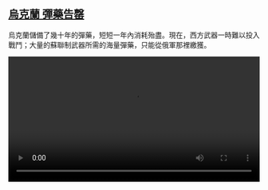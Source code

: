 <!--1680877026000-->
[烏克蘭 彈藥告罄](https://www.dw.com/zh/%E7%83%8F%E5%85%8B%E8%98%AD%20%E5%BD%88%E8%97%A5%E5%91%8A%E7%BD%84/a-65259411)
------

<p>烏克蘭儲備了幾十年的彈藥，短短一年內消耗殆盡。現在，西方武器一時難以投入戰鬥；大量的蘇聯制武器所需的海量彈藥，只能從俄軍那裡繳獲。</small></p><video src="https://tvdownloaddw-a.akamaihd.net/dwtv_video/flv/vdt_zh/2023/bchi230407_001_ukrammo2_01r_AVC_1280x720.mp4" controls style="width:100%"></video>

